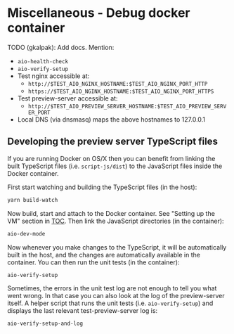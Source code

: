 # Miscellaneous - Debug docker container


TODO (gkalpak): Add docs. Mention:
- `aio-health-check`
- `aio-verify-setup`
- Test nginx accessible at:
  - `http://$TEST_AIO_NGINX_HOSTNAME:$TEST_AIO_NGINX_PORT_HTTP`
  - `https://$TEST_AIO_NGINX_HOSTNAME:$TEST_AIO_NGINX_PORT_HTTPS`
- Test preview-server accessible at:
  - `http://$TEST_AIO_PREVIEW_SERVER_HOSTNAME:$TEST_AIO_PREVIEW_SERVER_PORT`
- Local DNS (via dnsmasq) maps the above hostnames to 127.0.0.1


## Developing the preview server TypeScript files

If you are running Docker on OS/X then you can benefit from linking the built TypeScript
files (i.e. `script-js/dist`) to the JavaScript files inside the Docker container.

First start watching and building the TypeScript files (in the host):

```bash
yarn build-watch
```

Now build, start and attach to the Docker container. See "Setting up the VM"
section in [TOC](_TOC.md). Then link the JavaScript directories (in the container):

```bash
aio-dev-mode
```

Now whenever you make changes to the TypeScript, it will be automatically built
in the host, and the changes are automatically available in the container.
You can then run the unit tests (in the container):

```bash
aio-verify-setup
```

Sometimes, the errors in the unit test log are not enough to tell you what went wrong.
In that case you can also look at the log of the preview-server itself.
A helper script that runs the unit tests (i.e. `aio-verify-setup`) and displays the
last relevant test-preview-server log is:

```bash
aio-verify-setup-and-log
```
